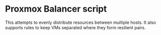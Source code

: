 Proxmox Balancer script
===

This attempts to evenly distribute resources between multiple hosts.
It also supports rules to keep VMs separated where they form resilient pairs.
